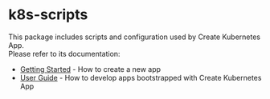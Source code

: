 # k8s-scripts

This package includes scripts and configuration used by Create Kubernetes App.<br>
Please refer to its documentation:

* [Getting Started](../../README.md#getting-started) - How to create a new app
* [User Guide](../k8s-scripts/README.md) - How to develop apps bootstrapped with Create Kubernetes App
